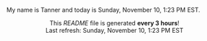 My name is Tanner and today is Sunday, November 10, 1:23 PM EST.

<p align="center">This <i>README</i> file is generated <b>every 3 hours</b>!</br>Last refresh: Sunday, November 10, 1:23 PM EST<br /></p>
